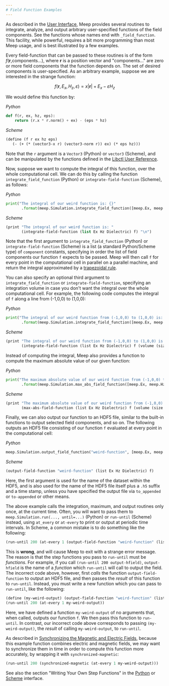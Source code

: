```yaml
---
# Field Function Examples
---
```


As described in the [User Interface](Python_User_Interface.md), Meep provides several routines to integrate, analyze, and output arbitrary user-specified functions of the field components. See the functions whose names end with `_field_function`. This facility, while powerful, requires a bit more programming than most Meep usage, and is best illustrated by a few examples.

Every field-function that can be passed to these routines is of the form *f*(**r**,components...), where **r** is a position vector and "components..." are zero or more field components that the function depends on. The set of desired components is user-specified. As an arbitrary example, suppose we are interested in the strange function:

$$f(\mathbf{r}, E_x, H_z, \varepsilon) = x |\mathbf{r}| + E_x - \varepsilon H_z$$

We would define this function by:


*Python*
```py
def f(r, ex, hz, eps):
    return (r.x * r.norm() + ex) - (eps * hz)
```

*Scheme*
```scm
(define (f r ex hz eps)
   (- (+ (* (vector3-x r) (vector3-norm r)) ex) (* eps hz)))
```

Note that the `r` argument is a `Vector3` (Python) or `vector3` (Scheme), and can be manipulated by the functions defined in the [Libctl User Reference](https://libctl.readthedocs.io/en/latest/Libctl_User_Reference/).

Now, suppose we want to compute the integral of this function, over the whole computational cell. We can do this by calling the function `integrate_field_function` (Python) or `integrate-field-function` (Scheme), as follows:

*Python*
```py
print("The integral of our weird function is: {}"
	   .format(meep.Simulation.integrate_field_function([meep.Ex, meep.Hz, meep.Dielectric], f)))
```

*Scheme*
```scm
(print "The integral of our weird function is: "
       (integrate-field-function (list Ex Hz Dielectric) f) "\n")
```

Note that the first argument to `integrate_field_function` (Python) or `integrate-field-function` (Scheme) is a list (a standard Python/Scheme type) of `component` constants, specifying in order the list of field components our function `f` expects to be passed. Meep will then call `f` for every point in the computational cell in parallel on a parallel machine, and return the integral approximated by a [trapezoidal rule](https://en.wikipedia.org/wiki/trapezoidal_rule).

You can also specify an optional third argument to `integrate_field_function` or `integrate-field-function`, specifying an integration volume in case you don't want the integral over the whole computational cell. For example, the following code computes the integral of `f` along a line from (-1,0,0) to (1,0,0):

*Python*
```py
print("The integral of our weird function from (-1,0,0) to (1,0,0) is: {}"
	   .format(meep.Simulation.integrate_field_function([meep.Ex, meep.Hz, meep.Dielectric], f, meep.Volume(size=meep.Vector3(1), center=meep.Vector3()))))
```

*Scheme*
```scm
(print "The integral of our weird function from (-1,0,0) to (1,0,0) is: "
       (integrate-field-function (list Ex Hz Dielectric) f (volume (size 1 0 0) (center 0 0 0))) "\n")
```

Instead of computing the integral, Meep also provides a function to compute the maximum absolute value of our given function:

*Python*
```py
print("The maximum absolute value of our weird function from (-1,0,0) to (1,0,0) is: {}"
	   .format(meep.Simulation.max_abs_field_function([meep.Ex, meep.Hz, meep.Dielectric], f, meep.Volume(size=meep.Vector3(1), center=meep.Vector3()))))
```

*Scheme*
```scm
(print "The maximum absolute value of our weird function from (-1,0,0) to (1,0,0) is: "
       (max-abs-field-function (list Ex Hz Dielectric) f (volume (size 1 0 0) (center 0 0 0))) "\n")
```

Finally, we can also output our function to an HDF5 file, similar to the built-in functions to output selected field components, and so on. The following outputs an HDF5 file consisting of our function `f` evaluated at every point in the computational cell:

*Python*
```py
meep.Simulation.output_field_function("weird-function", [meep.Ex, meep.Hz, meep.Dielectric], f)
```

*Scheme*
```scm
(output-field-function "weird-function" (list Ex Hz Dielectric) f)
```

Here, the first argument is used for the name of the dataset within the HDF5, and is also used for the name of the HDF5 file itself plus a `.h5` suffix and a time stamp, unless you have specified the output file via `to_appended` or `to-appended` or other means.

The above example calls the integration, maximum, and output routines only once, at the current time. Often, you will want to pass them to `meep.Simulation.run(..., until=...)` (Python) or `run-until` (Scheme) instead, using `at_every` or `at-every` to print or output at periodic time intervals. In Scheme, a common mistake is to do something like the following:

```scm
(run-until 200 (at-every 1 (output-field-function "weird-function" (list Ex Hz Dielectric) f)))
```

This is **wrong**, and will cause Meep to exit with a strange error message. The reason is that the step functions you pass to `run-until` must be *functions*. For example, if you call `(run-until 200 output-hfield)`, `output-hfield` is the name of a *function* which `run-until` will call to output the field. The incorrect code above, however, first *calls* the function `output-field-function` to output an HDF5 file, and then passes the *result* of this function to `run-until`. Instead, you must write a new function which you can pass to `run-until`, like the following:

```scm
(define (my-weird-output) (output-field-function "weird-function" (list Ex Hz Dielectric) f))
(run-until 200 (at-every 1 my-weird-output))
```

Here, we have defined a function `my-weird-output` of no arguments that, when called, outputs our function `f`. We then pass this function to `run-until`. In contrast, our incorrect code above corresponds to passing `(my-weird-output)`, the *result* of calling `my-weird-output`, to `run-until`.

As described in [Synchronizing the Magnetic and Electric Fields](Synchronizing_the_Magnetic_and_Electric_Fields.md), because this example function combines electric and magnetic fields, we may want to synchronize them in time in order to compute this function more accurately, by wrapping it with `synchronized-magnetic`:

```scm
(run-until 200 (synchronized-magnetic (at-every 1 my-weird-output)))
```

See also the section "Writing Your Own Step Functions" in the [Python](Python_User_Interface.md#writing-your-own-step-functions) or [Scheme](Scheme_User_Interface.md#writing-your-own-step-functions) interface.
